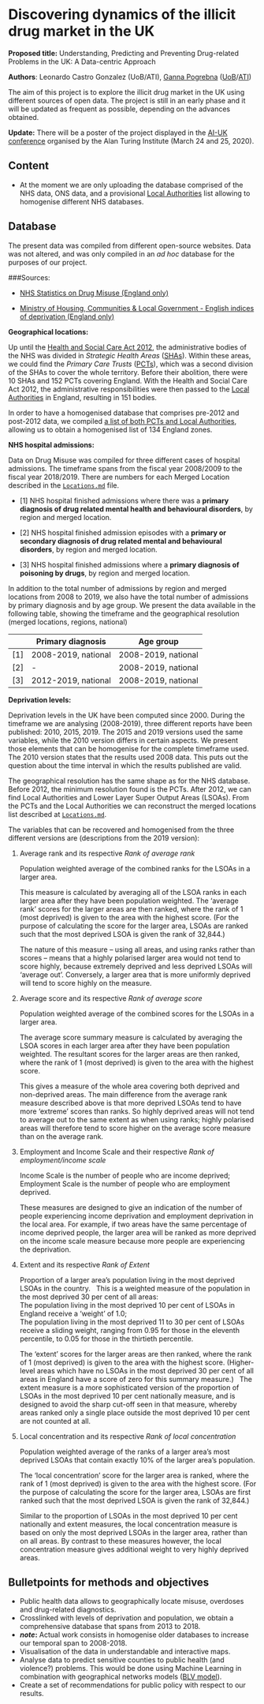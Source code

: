 # Discovering dynamics of the illicit drug market in the UK

**Proposed title:** Understanding, Predicting and Preventing Drug-related Problems in the UK: A Data-centric Approach

**Authors**: Leonardo Castro Gonzalez (UoB/ATI), [Ganna Pogrebna](http://www.gannapogrebna.com/) ([UoB](https://www.birmingham.ac.uk/staff/profiles/business/pogrebna-ganna.aspx)/[ATI](https://www.turing.ac.uk/people/researchers/ganna-pogrebna))

The aim of this project is to explore the illicit drug market in the UK using different sources of open data. The project is still in an early phase and it will be updated as frequent as possible, depending on the advances obtained.

****Update:**** There will be a poster of the project displayed in the [AI-UK conference](https://www.turing.ac.uk/ai-uk) organised by the Alan Turing Institute (March 24 and 25, 2020).

## Content
- At the moment we are only uploading the database comprised of the NHS data, ONS data, and a provisional [Local Authorities](https://en.wikipedia.org/wiki/Local_government_in_England) list allowing to homogenise different NHS databases.

## Database

The present data was compiled from different open-source websites. Data was not altered, and was only compiled in an _ad hoc_ database for the purposes of our project.  

###Sources:

- [NHS Statistics on Drug Misuse (England only)](https://digital.nhs.uk/data-and-information/publications/statistical/statistics-on-drug-misuse)

- [Ministry of Housing, Communities & Local Government - English indices of deprivation (England only)](https://www.gov.uk/government/collections/english-indices-of-deprivation)

**Geographical locations:**

Up until the [Health and Social Care Act 2012](https://en.wikipedia.org/wiki/Health_and_Social_Care_Act_2012), the administrative bodies of the NHS was divided in _Strategic Health Areas_ ([SHAs](https://en.wikipedia.org/wiki/Strategic_health_authority)). Within these areas, we could find the _Primary Care Trusts_ ([PCTs](https://en.wikipedia.org/wiki/NHS_primary_care_trust)), which was a second division of the SHAs to cover the whole territory. Before their abolition, there were 10 SHAs and 152 PCTs covering England. With the Health and Social Care Act 2012, the administrative responsibilities were then passed to the [Local Authorities](https://en.wikipedia.org/wiki/Local_government_in_Englan) in England, resulting in 151 bodies.

In order to have a homogenised database that comprises pre-2012 and post-2012 data, we compiled [a list of both PCTs and Local Authorities](https://github.com/LeonardoCastro/BritishDrugDynamics/blob/master/Locations.md), allowing us to obtain a homogenised list of 134 England zones.

**NHS hospital admissions:**

Data on Drug Misuse was compiled for three different cases of hospital admissions. The timeframe spans from the fiscal year 2008/2009 to the fiscal year 2018/2019. There are numbers for each Merged Location described in the [`Locations.md`](https://github.com/LeonardoCastro/BritishDrugDynamics/blob/master/Locations.md) file.

- [1] NHS hospital finished admissions where there was a **primary diagnosis of drug related mental health and behavioural disorders**, by region and merged location.

- [2] NHS hospital finished admission episodes with a **primary or secondary diagnosis of drug related mental and behavioural disorders**, by region and merged location.

- [3] NHS hospital finished admissions where a **primary diagnosis of poisoning by drugs**, by region and merged location.

In addition to the total number of admissions by region and merged locations from 2008 to 2019, we also have the total number of admissions by primary diagnosis and by age group. We present the data available in the following table, showing the timeframe and the geographical resolution (merged locations, regions, national)

|   | Primary diagnosis  | Age group          |
|---|--------------------|--------------------|
|[1]| 2008-2019, national| 2008-2019, national|
|[2]| -                  | 2008-2019, national|
|[3]| 2012-2019, national| 2008-2019, national|

**Deprivation levels:**

Deprivation levels in the UK have been computed since 2000. During the timeframe we are analysing (2008-2019), three different reports have been published: 2010, 2015, 2019. The 2015 and 2019 versions used the same variables, while the 2010 version differs in certain aspects. We present those elements that can be homogenise for the complete timeframe used.
The 2010 version states that the results used 2008 data. This puts out the question about the time interval in which the results published are valid.

The geographical resolution has the same shape as for the NHS database. Before 2012, the minimum resolution found is the PCTs. After 2012, we can find Local Authorities and Lower Layer Super Output Areas (LSOAs). From the PCTs and the Local Authorities we can reconstruct the merged locations list described at [`Locations.md`](https://github.com/LeonardoCastro/BritishDrugDynamics/blob/master/Locations.md).

The variables that can be recovered and homogenised from the three different versions are (descriptions from the 2019 version):

1. Average rank and its respective _Rank of average rank_

    Population weighted average of the combined ranks for the LSOAs in a larger area.

    This measure is calculated by averaging all of the LSOA ranks in each larger area after they have been population weighted. The ‘average rank’ scores for the larger areas are then ranked, where the rank of 1 (most deprived) is given to the area with the highest score. (For the purpose of calculating the score for the larger area, LSOAs are ranked such that the most deprived LSOA is given the rank of 32,844.)

    The nature of this measure – using all areas, and using ranks rather than scores – means that a highly polarised larger area would not tend to score highly, because extremely deprived and less deprived LSOAs will ‘average out’. Conversely, a larger area that is more uniformly deprived will tend to score highly on the measure.


2. Average score and its respective _Rank of average score_

   Population weighted average of the combined scores for the LSOAs in a larger area.

   The average score summary measure is calculated by averaging the LSOA scores in each larger area after they have been population weighted. The resultant scores for the larger areas are then ranked, where the rank of 1 (most deprived) is given to the area with the highest score.

   This gives a measure of the whole area covering both deprived and non-deprived areas. The main difference from the average rank measure described above is that more deprived LSOAs tend to have more ‘extreme’ scores than ranks. So highly deprived areas will not tend to average out to the same extent as when using ranks; highly polarised areas will therefore tend to score higher on the average score measure than on the average rank.

3. Employment and Income Scale and their respective _Rank of employment/income scale_

   Income Scale is the number of people who are income deprived; Employment Scale is the number of people who are employment deprived.

   These measures are designed to give an indication of the number of people experiencing income deprivation and employment deprivation in the local area. For example, if two areas have the same percentage of income deprived people, the larger area will be ranked as more deprived on the income scale measure because more people are experiencing the deprivation.

4. Extent and its respective _Rank of Extent_

   Proportion of a larger area’s population living in the most deprived LSOAs in the country.
 
   This is a weighted measure of the population in the most deprived 30 per cent of all areas:  
   The population living in the most deprived 10 per cent of LSOAs in England receive a ‘weight’ of 1.0;  
   The population living in the most deprived 11 to 30 per cent of LSOAs receive a sliding weight, ranging from 0.95 for those in the eleventh percentile, to 0.05 for those in the thirtieth percentile.   

   The ‘extent’ scores for the larger areas are then ranked, where the rank of 1 (most deprived) is given to the area with the highest score. (Higher-level areas which have no LSOAs in the most deprived 30 per cent of all areas in England have a score of zero for this summary measure.)
 
   The extent measure is a more sophisticated version of the proportion of LSOAs in the most deprived 10 per cent nationally measure, and is designed to avoid the sharp cut-off seen in that measure, whereby areas ranked only a single place outside the most deprived 10 per cent are not counted at all.

5. Local concentration and its respective _Rank of local concentration_

   Population weighted average of the ranks of a larger area’s most deprived LSOAs that contain exactly 10% of the larger area’s population.

   The ‘local concentration’ score for the larger area is ranked, where the rank of 1 (most deprived) is given to the area with the highest score. (For the purpose of calculating the score for the larger area, LSOAs are first ranked such that the most deprived LSOA is given the rank of 32,844.)

   Similar to the proportion of LSOAs in the most deprived 10 per cent nationally and extent measures, the local concentration measure is based on only the most deprived LSOAs in the larger area, rather than on all areas. By contrast to these measures however, the local concentration measure gives additional weight to very highly deprived areas.





## Bulletpoints for methods and objectives

- Public health data allows to geographically locate misuse, overdoses and drug-related diagnostics.
- Crosslinked with levels of deprivation and population, we obtain a comprehensive database that spans from 2013 to 2018.
- **_note_:** Actual work consists in homogenise older databases to increase our temporal span to 2008-2018.
- Visualisation of the data in understandable and interactive maps.
- Analyse data to predict sensitive counties to public health (and violence?) problems. This would be done using Machine Learning in combination with geographical networks models ([BLV model](https://www.ncbi.nlm.nih.gov/pmc/articles/PMC2607465/)).
- Create a set of recommendations for public policy with respect to our results.
